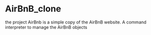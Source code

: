 # AirBnB_clone
the project AirBnb is a simple copy of the AirBnB website. A command interpreter to manage the AirBnB objects
